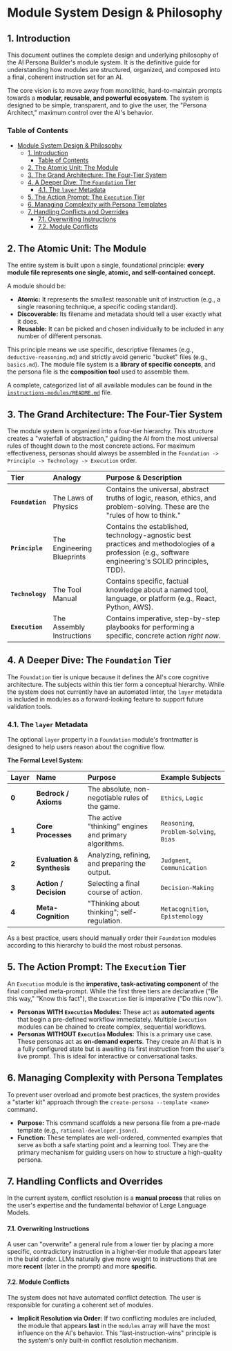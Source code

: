 # Module System Design & Philosophy

## 1. Introduction

This document outlines the complete design and underlying philosophy of the AI Persona Builder's module system. It is the definitive guide for understanding how modules are structured, organized, and composed into a final, coherent instruction set for an AI.

The core vision is to move away from monolithic, hard-to-maintain prompts towards a **modular, reusable, and powerful ecosystem**. The system is designed to be simple, transparent, and to give the user, the "Persona Architect," maximum control over the AI's behavior.

### Table of Contents

- [Module System Design \& Philosophy](#module-system-design--philosophy)
  - [1. Introduction](#1-introduction)
    - [Table of Contents](#table-of-contents)
  - [2. The Atomic Unit: The Module](#2-the-atomic-unit-the-module)
  - [3. The Grand Architecture: The Four-Tier System](#3-the-grand-architecture-the-four-tier-system)
  - [4. A Deeper Dive: The `Foundation` Tier](#4-a-deeper-dive-the-foundation-tier)
    - [4.1. The `layer` Metadata](#41-the-layer-metadata)
  - [5. The Action Prompt: The `Execution` Tier](#5-the-action-prompt-the-execution-tier)
  - [6. Managing Complexity with Persona Templates](#6-managing-complexity-with-persona-templates)
  - [7. Handling Conflicts and Overrides](#7-handling-conflicts-and-overrides)
    - [7.1. Overwriting Instructions](#71-overwriting-instructions)
    - [7.2. Module Conflicts](#72-module-conflicts)

## 2. The Atomic Unit: The Module

The entire system is built upon a single, foundational principle: **every module file represents one single, atomic, and self-contained concept.**

A module should be:

- **Atomic:** It represents the smallest reasonable unit of instruction (e.g., a single reasoning technique, a specific coding standard).
- **Discoverable:** Its filename and metadata should tell a user exactly what it does.
- **Reusable:** It can be picked and chosen individually to be included in any number of different personas.

This principle means we use specific, descriptive filenames (e.g., `deductive-reasoning.md`) and strictly avoid generic "bucket" files (e.g., `basics.md`). The module file system is a **library of specific concepts**, and the persona file is the **composition tool** used to assemble them.

A complete, categorized list of all available modules can be found in the [`instructions-modules/README.md`](../instructions-modules/README.md:1) file.

## 3. The Grand Architecture: The Four-Tier System

The module system is organized into a four-tier hierarchy. This structure creates a "waterfall of abstraction," guiding the AI from the most universal rules of thought down to the most concrete actions. For maximum effectiveness, personas should always be assembled in the `Foundation -> Principle -> Technology -> Execution` order.

| Tier             | Analogy                    | Purpose & Description                                                                                                                                |
| :--------------- | :------------------------- | :--------------------------------------------------------------------------------------------------------------------------------------------------- |
| **`Foundation`** | The Laws of Physics        | Contains the universal, abstract truths of logic, reason, ethics, and problem-solving. These are the "rules of how to think."                        |
| **`Principle`**  | The Engineering Blueprints | Contains the established, technology-agnostic best practices and methodologies of a profession (e.g., software engineering's SOLID principles, TDD). |
| **`Technology`** | The Tool Manual            | Contains specific, factual knowledge about a named tool, language, or platform (e.g., React, Python, AWS).                                           |
| **`Execution`**  | The Assembly Instructions  | Contains imperative, step-by-step playbooks for performing a specific, concrete action _right now_.                                                  |

## 4. A Deeper Dive: The `Foundation` Tier

The `Foundation` tier is unique because it defines the AI's core cognitive architecture. The subjects within this tier form a conceptual hierarchy. While the system does not currently have an automated linter, the `layer` metadata is included in modules as a forward-looking feature to support future validation tools.

### 4.1. The `layer` Metadata

The optional `layer` property in a `Foundation` module's frontmatter is designed to help users reason about the cognitive flow.

**The Formal Level System:**

| Layer | Name                       | Purpose                                               | Example Subjects                       |
| :---- | :------------------------- | :---------------------------------------------------- | :------------------------------------- |
| **0** | **Bedrock / Axioms**       | The absolute, non-negotiable rules of the game.       | `Ethics`, `Logic`                      |
| **1** | **Core Processes**         | The active "thinking" engines and primary algorithms. | `Reasoning`, `Problem-Solving`, `Bias` |
| **2** | **Evaluation & Synthesis** | Analyzing, refining, and preparing the output.        | `Judgment`, `Communication`            |
| **3** | **Action / Decision**      | Selecting a final course of action.                   | `Decision-Making`                      |
| **4** | **Meta-Cognition**         | "Thinking about thinking"; self-regulation.           | `Metacognition`, `Epistemology`        |

As a best practice, users should manually order their `Foundation` modules according to this hierarchy to build the most robust personas.

## 5. The Action Prompt: The `Execution` Tier

An `Execution` module is the **imperative, task-activating component** of the final compiled meta-prompt. While the first three tiers are declarative ("Be this way," "Know this fact"), the `Execution` tier is imperative ("Do this now").

- **Personas WITH `Execution` Modules:** These act as **automated agents** that begin a pre-defined workflow immediately. Multiple `Execution` modules can be chained to create complex, sequential workflows.
- **Personas WITHOUT `Execution` Modules:** This is a primary use case. These personas act as **on-demand experts**. They create an AI that is in a fully configured state but is awaiting its first instruction from the user's live prompt. This is ideal for interactive or conversational tasks.

## 6. Managing Complexity with Persona Templates

To prevent user overload and promote best practices, the system provides a "starter kit" approach through the `create-persona --template <name>` command.

- **Purpose:** This command scaffolds a new persona file from a pre-made template (e.g., `rational-developer.jsonc`).
- **Function:** These templates are well-ordered, commented examples that serve as both a safe starting point and a learning tool. They are the primary mechanism for guiding users on how to structure a high-quality persona.

## 7. Handling Conflicts and Overrides

In the current system, conflict resolution is a **manual process** that relies on the user's expertise and the fundamental behavior of Large Language Models.

#### 7.1. Overwriting Instructions

A user can "overwrite" a general rule from a lower tier by placing a more specific, contradictory instruction in a higher-tier module that appears later in the build order. LLMs naturally give more weight to instructions that are more **recent** (later in the prompt) and more **specific**.

#### 7.2. Module Conflicts

The system does not have automated conflict detection. The user is responsible for curating a coherent set of modules.

- **Implicit Resolution via Order:** If two conflicting modules are included, the module that appears **last** in the `modules` array will have the most influence on the AI's behavior. This "last-instruction-wins" principle is the system's only built-in conflict resolution mechanism.
